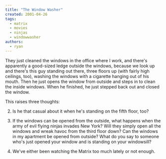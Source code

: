 ```yaml
---
title: "The Window Washer"
created: 2001-04-26
tags:
  - matrix
  - movies
  - ninjas
  - windowwasher
authors:
  - ryan
---
```


They just cleaned the windows in the office where I work, and there's apparently a good-sized ledge outside the windows, because we look up and there's this guy standing out there, three floors up (with fairly high ceilings, too), washing the windows with a cigarette hanging out of his mouth. Then he just opens the window from outside and steps in to clean the inside windows. When he finished, he just stepped back out and closed the window.

This raises three thoughts:

2. Is he that casual about it when he's standing on the fifth floor, too?

3. If the windows can be opened from the outside, what happens when the army of evil flying ninjas invades New York? Will they simply open all the windows and wreak havoc from the third floor down? Can the windows in my apartment be opened from outside? What do you say to someone who's just opened your window and is standing on your windowsill?

4. We've either been watching the Matrix too much lately or not enough.
